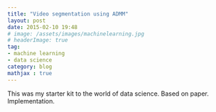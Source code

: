 ```yaml
---
title: "Video segmentation using ADMM"
layout: post
date: 2015-02-10 19:48
# image: /assets/images/machinelearning.jpg
# headerImage: true
tag:
- machine learning
- data science
category: blog
mathjax : true
---
```


This was my starter kit to the world of data science. Based on paper. Implementation.